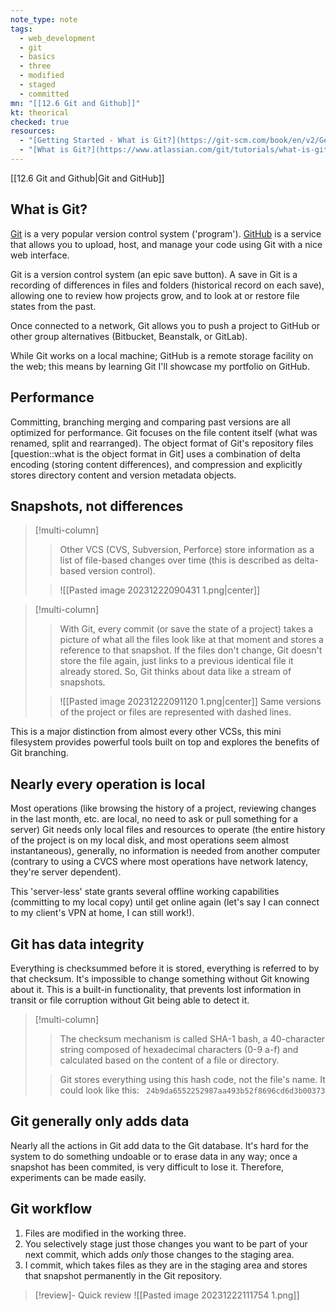 ```yaml
---
note_type: note
tags:
  - web_development
  - git
  - basics
  - three
  - modified
  - staged
  - committed
mn: "[[12.6 Git and Github]]"
kt: theorical
checked: true
resources:
  - "[Getting Started - What is Git?](https://git-scm.com/book/en/v2/Getting-Started-What-is-Git%3F)"
  - "[What is Git?](https://www.atlassian.com/git/tutorials/what-is-git)"
---
```

[[12.6 Git and Github|Git and GitHub]]

## What is Git?
[Git](https://git-scm.com/) is a very popular version control system ('program'). [GitHub](https://github.com/) is a service that allows you to upload, host, and manage your code using Git with a nice web interface.

Git is a version control system (an epic save button). A save in Git is a recording of differences in files and folders (historical record on each save), allowing one to review how projects grow, and to look at or restore file states from the past. 

Once connected to a network, Git allows you to push a project to GitHub or other group alternatives (Bitbucket, Beanstalk, or GitLab).

While Git works on a local machine; GitHub is a remote storage facility on the web; this means by learning Git I'll showcase my portfolio on GitHub. 
## Performance
Committing, branching merging and comparing past versions are all optimized for performance. Git focuses on the file content itself (what was renamed, split and rearranged). The object format of Git's repository files [question::what is the object format in Git] uses a combination of delta encoding (storing content differences), and compression and explicitly stores directory content and version metadata objects. 
## Snapshots, not differences
>[!multi-column]
>
>>Other VCS (CVS, Subversion, Perforce) store information as a list of file-based changes over time (this is described as delta-based version control).  
>
>>![[Pasted image 20231222090431 1.png|center]]

>[!multi-column]
>
>>With Git, every commit (or save the state of a project) takes a picture of what all the files look like at that moment and stores a reference to that snapshot. If the files don't change, Git doesn't store the file again, just links to a previous identical file it already stored. So, Git thinks about data like a stream of snapshots. 
>
>>![[Pasted image 20231222091120 1.png|center]] Same versions of the project or files are represented with dashed lines. 

This is a major distinction from almost every other VCSs, this mini filesystem provides powerful tools built on top and explores the benefits of Git branching. 

## Nearly every operation is local
Most operations (like browsing the history of a project, reviewing changes in the last month, etc. are local, no need to ask or pull something for a server) Git needs only local files and resources to operate (the entire history of the project is on my local disk, and most operations seem almost instantaneous), generally, no information is needed from another computer (contrary to using a CVCS where most operations have network latency, they're server dependent).

This 'server-less' state grants several offline working capabilities (committing to my local copy) until get online again (let's say I can connect to my client's VPN at home, I can still work!). 

## Git has data integrity
Everything is checksummed before it is stored, everything is referred to by that checksum. It's impossible to change something without Git knowing about it. This is a built-in functionality, that prevents lost information in transit or file corruption without Git being able to detect it. 

>[!multi-column]
>
>>The checksum mechanism is called SHA-1 bash, a 40-character string composed of hexadecimal characters (0-9 a-f) and calculated based on the content of a file or directory. 
>
>>Git stores everything using this hash code, not the file's name. It could look like this: `
24b9da6552252987aa493b52f8696cd6d3b00373`

## Git generally only adds data
Nearly all the actions in Git add data to the Git database. It's hard for the system to do something undoable or to erase data in any way; once a snapshot has been commited, is very difficult to lose it. Therefore, experiments can be made easily. 


## Git workflow
1. Files are modified in the working three.
2. You selectively stage just those changes you want to be part of your next commit, which adds _only_ those changes to the staging area.
3. I commit, which takes files as they are in the staging area and stores that snapshot permanently in the Git repository. 

>[!review]- Quick review
>![[Pasted image 20231222111754 1.png]]



